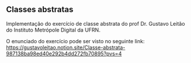 ## Classes abstratas

Implementação do exercício de classe abstrata do prof Dr. Gustavo Leitão do Instituto Metrópole Digital da UFRN.

O enunciado do exercício pode ser visto no seguinte link: https://gustavoleitao.notion.site/Classe-abstrata-987138ba98ed40e292b4dd272fb70895?pvs=4

